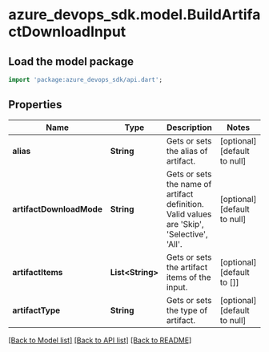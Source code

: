# azure_devops_sdk.model.BuildArtifactDownloadInput

## Load the model package
```dart
import 'package:azure_devops_sdk/api.dart';
```

## Properties
Name | Type | Description | Notes
------------ | ------------- | ------------- | -------------
**alias** | **String** | Gets or sets the alias of artifact. | [optional] [default to null]
**artifactDownloadMode** | **String** | Gets or sets the name of artifact definition. Valid values are &#39;Skip&#39;, &#39;Selective&#39;, &#39;All&#39;. | [optional] [default to null]
**artifactItems** | **List&lt;String&gt;** | Gets or sets the artifact items of the input. | [optional] [default to []]
**artifactType** | **String** | Gets or sets the type of artifact. | [optional] [default to null]

[[Back to Model list]](../README.md#documentation-for-models) [[Back to API list]](../README.md#documentation-for-api-endpoints) [[Back to README]](../README.md)


